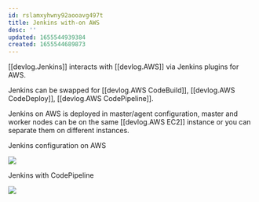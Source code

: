 ```yaml
---
id: rslamxyhwny92aooavg497t
title: Jenkins with-on AWS
desc: ''
updated: 1655544939384
created: 1655544689873
---
```


[[devlog.Jenkins]] interacts with [[devlog.AWS]] via Jenkins plugins for AWS.

Jenkins can be swapped for [[devlog.AWS CodeBuild]], [[devlog.AWS CodeDeploy]], [[devlog.AWS CodePipeline]].

Jenkins on AWS is deployed in master/agent configuration, master and worker nodes can be on the same [[devlog.AWS EC2]] instance or you can separate them on different instances.

Jenkins configuration on AWS

![](https://res.cloudinary.com/zubayr/image/upload/v1655544995/wiki/wcnzxychygleak7bt98d.png)

Jenkins with CodePipeline 

![](https://res.cloudinary.com/zubayr/image/upload/v1655545096/wiki/gzpedykm2ghhtt3jnie3.png)

